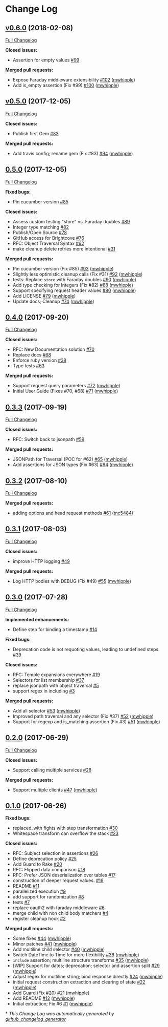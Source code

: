 # Change Log

## [v0.6.0](https://github.com/brightcove/brine/tree/v0.6.0) (2018-02-08)
[Full Changelog](https://github.com/brightcove/brine/compare/v0.5.0...v0.6.0)

**Closed issues:**

- Assertion for empty values [\#99](https://github.com/brightcove/brine/issues/99)

**Merged pull requests:**

- Expose Faraday middleware extensibility [\#102](https://github.com/brightcove/brine/pull/102) ([mwhipple](https://github.com/mwhipple))
-  Add is\_empty assertion \(Fix \#99\) [\#100](https://github.com/brightcove/brine/pull/100) ([mwhipple](https://github.com/mwhipple))

## [v0.5.0](https://github.com/brightcove/brine/tree/v0.5.0) (2017-12-05)
[Full Changelog](https://github.com/brightcove/brine/compare/0.5.0...v0.5.0)

**Closed issues:**

- Publish first Gem [\#83](https://github.com/brightcove/brine/issues/83)

**Merged pull requests:**

- Add travis config; rename gem \(Fix \#83\) [\#94](https://github.com/brightcove/brine/pull/94) ([mwhipple](https://github.com/mwhipple))

## [0.5.0](https://github.com/brightcove/brine/tree/0.5.0) (2017-12-05)
[Full Changelog](https://github.com/brightcove/brine/compare/0.4.0...0.5.0)

**Fixed bugs:**

- Pin cucumber version [\#85](https://github.com/brightcove/brine/issues/85)

**Closed issues:**

- Assess custom testing "store" vs. Faraday doubles [\#89](https://github.com/brightcove/brine/issues/89)
- Integer type matching [\#82](https://github.com/brightcove/brine/issues/82)
- Publish/Open Source [\#78](https://github.com/brightcove/brine/issues/78)
- GitHub access for Brightcove [\#76](https://github.com/brightcove/brine/issues/76)
- RFC: Object Traversal Syntax [\#62](https://github.com/brightcove/brine/issues/62)
- make cleanup delete retries more intentional [\#31](https://github.com/brightcove/brine/issues/31)

**Merged pull requests:**

- Pin cucumber version \(Fix \#85\) [\#93](https://github.com/brightcove/brine/pull/93) ([mwhipple](https://github.com/mwhipple))
-  Slightly less optimistic cleanup calls \(Fix \#31\) [\#92](https://github.com/brightcove/brine/pull/92) ([mwhipple](https://github.com/mwhipple))
- tests: Replace `store` with Faraday doubles [\#90](https://github.com/brightcove/brine/pull/90) ([mwhipple](https://github.com/mwhipple))
- Add type checking for Integers \(Fix \#82\) [\#88](https://github.com/brightcove/brine/pull/88) ([mwhipple](https://github.com/mwhipple))
- Support specifying request header values [\#80](https://github.com/brightcove/brine/pull/80) ([mwhipple](https://github.com/mwhipple))
- Add LICENSE [\#79](https://github.com/brightcove/brine/pull/79) ([mwhipple](https://github.com/mwhipple))
- Update docs; Cleanup [\#74](https://github.com/brightcove/brine/pull/74) ([mwhipple](https://github.com/mwhipple))

## [0.4.0](https://github.com/brightcove/brine/tree/0.4.0) (2017-09-20)
[Full Changelog](https://github.com/brightcove/brine/compare/0.3.3...0.4.0)

**Closed issues:**

- RFC: New Documentation solution [\#70](https://github.com/brightcove/brine/issues/70)
- Replace docs [\#68](https://github.com/brightcove/brine/issues/68)
- Enforce ruby version [\#38](https://github.com/brightcove/brine/issues/38)
- Type tests [\#63](https://github.com/brightcove/brine/issues/63)

**Merged pull requests:**

- Support request query parameters [\#72](https://github.com/brightcove/brine/pull/72) ([mwhipple](https://github.com/mwhipple))
- Initial User Guide \(Fixes \#70, \#68\) [\#71](https://github.com/brightcove/brine/pull/71) ([mwhipple](https://github.com/mwhipple))

## [0.3.3](https://github.com/brightcove/brine/tree/0.3.3) (2017-09-19)
[Full Changelog](https://github.com/brightcove/brine/compare/0.3.2...0.3.3)

**Closed issues:**

- RFC: Switch back to jsonpath [\#59](https://github.com/brightcove/brine/issues/59)

**Merged pull requests:**

- JSONPath for Traversal \(POC for \#62\) [\#65](https://github.com/brightcove/brine/pull/65) ([mwhipple](https://github.com/mwhipple))
- Add assertions for JSON types \(Fix \#63\) [\#64](https://github.com/brightcove/brine/pull/64) ([mwhipple](https://github.com/mwhipple))

## [0.3.2](https://github.com/brightcove/brine/tree/0.3.2) (2017-08-10)
[Full Changelog](https://github.com/brightcove/brine/compare/0.3.1...0.3.2)

**Merged pull requests:**

- adding options and head request methods [\#61](https://github.com/brightcove/brine/pull/61) ([tnc5484](https://github.com/tnc5484))

## [0.3.1](https://github.com/brightcove/brine/tree/0.3.1) (2017-08-03)
[Full Changelog](https://github.com/brightcove/brine/compare/0.3.0...0.3.1)

**Closed issues:**

- improve HTTP logging [\#49](https://github.com/brightcove/brine/issues/49)

**Merged pull requests:**

- Log HTTP bodies with DEBUG \(Fix \#49\) [\#55](https://github.com/brightcove/brine/pull/55) ([mwhipple](https://github.com/mwhipple))

## [0.3.0](https://github.com/brightcove/brine/tree/0.3.0) (2017-07-28)
[Full Changelog](https://github.com/brightcove/brine/compare/0.2.0...0.3.0)

**Implemented enhancements:**

- Define step for binding a timestamp [\#14](https://github.com/brightcove/brine/issues/14)

**Fixed bugs:**

- Deprecation code is not requoting values, leading to undefined steps. [\#39](https://github.com/brightcove/brine/issues/39)

**Closed issues:**

- RFC: Temple expansions everywhere [\#19](https://github.com/brightcove/brine/issues/19)
- Selectors for list membership [\#37](https://github.com/brightcove/brine/issues/37)
- replace jsonpath with object traversal [\#5](https://github.com/brightcove/brine/issues/5)
- support regex in including [\#3](https://github.com/brightcove/brine/issues/3)

**Merged pull requests:**

- Add all selector [\#53](https://github.com/brightcove/brine/pull/53) ([mwhipple](https://github.com/mwhipple))
- Improved path traversal and any selector \(Fix \#37\) [\#52](https://github.com/brightcove/brine/pull/52) ([mwhipple](https://github.com/mwhipple))
- Support for regexp and is\_matching assertion \(Fix \#3\) [\#51](https://github.com/brightcove/brine/pull/51) ([mwhipple](https://github.com/mwhipple))

## [0.2.0](https://github.com/brightcove/brine/tree/0.2.0) (2017-06-29)
[Full Changelog](https://github.com/brightcove/brine/compare/0.1.0...0.2.0)

**Closed issues:**

- Support calling multiple services [\#28](https://github.com/brightcove/brine/issues/28)

**Merged pull requests:**

- Support multiple clients [\#47](https://github.com/brightcove/brine/pull/47) ([mwhipple](https://github.com/mwhipple))

## [0.1.0](https://github.com/brightcove/brine/tree/0.1.0) (2017-06-26)
**Fixed bugs:**

- replaced\_with fights with step transformation [\#30](https://github.com/brightcove/brine/issues/30)
- Whitespace transform can overflow the stack [\#23](https://github.com/brightcove/brine/issues/23)

**Closed issues:**

- RFC: Subject selection in assertions [\#26](https://github.com/brightcove/brine/issues/26)
- Define deprecation policy [\#25](https://github.com/brightcove/brine/issues/25)
- Add Guard to Rake [\#20](https://github.com/brightcove/brine/issues/20)
- RFC: Flipped data comparison [\#18](https://github.com/brightcove/brine/issues/18)
- RFC: Prefer JSON deserialization over tables [\#17](https://github.com/brightcove/brine/issues/17)
- construction of deeper request values. [\#16](https://github.com/brightcove/brine/issues/16)
- README [\#11](https://github.com/brightcove/brine/issues/11)
- parallelized execution [\#9](https://github.com/brightcove/brine/issues/9)
- add support for randomization [\#8](https://github.com/brightcove/brine/issues/8)
- tests [\#7](https://github.com/brightcove/brine/issues/7)
- replace oauth2 with faraday middleware [\#6](https://github.com/brightcove/brine/issues/6)
- merge child with non child body matchers [\#4](https://github.com/brightcove/brine/issues/4)
- register cleanup hook [\#2](https://github.com/brightcove/brine/issues/2)

**Merged pull requests:**

- Some fixes [\#44](https://github.com/brightcove/brine/pull/44) ([mwhipple](https://github.com/mwhipple))
- Minor patches [\#41](https://github.com/brightcove/brine/pull/41) ([mwhipple](https://github.com/mwhipple))
- Add multiline child selector [\#40](https://github.com/brightcove/brine/pull/40) ([mwhipple](https://github.com/mwhipple))
- Switch DateTime to Time for more flexibility [\#36](https://github.com/brightcove/brine/pull/36) ([mwhipple](https://github.com/mwhipple))
- `include` assertion; multiline structure transforms [\#35](https://github.com/brightcove/brine/pull/35) ([mwhipple](https://github.com/mwhipple))
- \[WIP\] Support for dates; deprecation; selector and assertion split [\#29](https://github.com/brightcove/brine/pull/29) ([mwhipple](https://github.com/mwhipple))
- Adjust regex for multiline string; bind response directly [\#24](https://github.com/brightcove/brine/pull/24) ([mwhipple](https://github.com/mwhipple))
- initial request construction extraction and clearing of state [\#22](https://github.com/brightcove/brine/pull/22) ([mwhipple](https://github.com/mwhipple))
- Add Guard \(Fix \#20\) [\#21](https://github.com/brightcove/brine/pull/21) ([mwhipple](https://github.com/mwhipple))
- Add README [\#12](https://github.com/brightcove/brine/pull/12) ([mwhipple](https://github.com/mwhipple))
- Initial extraction; Fix \#6 [\#1](https://github.com/brightcove/brine/pull/1) ([mwhipple](https://github.com/mwhipple))



\* *This Change Log was automatically generated by [github_changelog_generator](https://github.com/skywinder/Github-Changelog-Generator)*